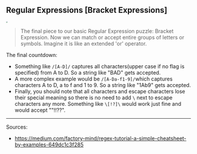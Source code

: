 <!--title="Regular Expressions [Character Classes]"-->

## Regular Expressions [Bracket Expressions]

<img src="https://cdn-01.media-brady.com/store/emus/media/catalog/product/cache/4/image/85e4522595efc69f496374d01ef2bf13/1550727670/n/u/number--letter-sets---individual-lw1-lg.gif" style="zoom:25%;" />

> The final piece to our basic Regular Expression puzzle: Bracket Expression. Now we can match or accept entire groups of letters or symbols.  Imagine it is like an extended 'or' operator.

The final countdown:

* Something like `/[A-D]/` captures all characters(upper case if no flag is specified) from A to D. So a string like "BAD" gets accepted.
* A more complex example would be `/[A-Da-f1-9]/`which captures characters A to D, a to f and 1 to 9. So a string like "1Ab9" gets accepted.
* Finally, you should note that all characters and escape characters lose their special meaning so there is no need to add `\` next to escape characters any more. Something like `\[!?]\` would work just fine and would accept ""!!??". 



***

Sources:

* https://medium.com/factory-mind/regex-tutorial-a-simple-cheatsheet-by-examples-649dc1c3f285
